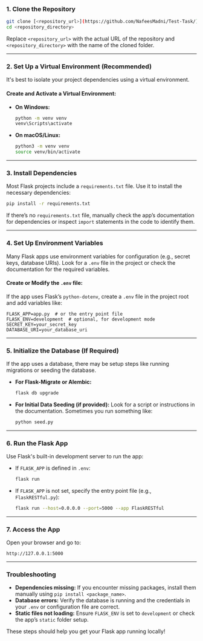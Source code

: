 ### **1. Clone the Repository**

```bash
git clone [<repository_url>](https://github.com/NafeesMadni/Test-Task/)
cd <repository_directory>
```

Replace `<repository_url>` with the actual URL of the repository and `<repository_directory>` with the name of the cloned folder.

---

### **2. Set Up a Virtual Environment (Recommended)**
It's best to isolate your project dependencies using a virtual environment.

#### Create and Activate a Virtual Environment:
- **On Windows:**
  ```bash
  python -m venv venv
  venv\Scripts\activate
  ```

- **On macOS/Linux:**
  ```bash
  python3 -m venv venv
  source venv/bin/activate
  ```

---

### **3. Install Dependencies**
Most Flask projects include a `requirements.txt` file. Use it to install the necessary dependencies:
```bash
pip install -r requirements.txt
```

If there’s no `requirements.txt` file, manually check the app’s documentation for dependencies or inspect `import` statements in the code to identify them.

---

### **4. Set Up Environment Variables**
Many Flask apps use environment variables for configuration (e.g., secret keys, database URIs). Look for a `.env` file in the project or check the documentation for the required variables.

#### Create or Modify the `.env` file:
If the app uses Flask’s `python-dotenv`, create a `.env` file in the project root and add variables like:
```plaintext
FLASK_APP=app.py  # or the entry point file
FLASK_ENV=development  # optional, for development mode
SECRET_KEY=your_secret_key
DATABASE_URI=your_database_uri
```

---

### **5. Initialize the Database (If Required)**
If the app uses a database, there may be setup steps like running migrations or seeding the database.

- **For Flask-Migrate or Alembic:** 
  ```bash
  flask db upgrade
  ```

- **For Initial Data Seeding (if provided):**
  Look for a script or instructions in the documentation. Sometimes you run something like:
  ```bash
  python seed.py
  ```

---

### **6. Run the Flask App**
Use Flask's built-in development server to run the app:

- If `FLASK_APP` is defined in `.env`:
  ```bash
  flask run
  ```

- If `FLASK_APP` is not set, specify the entry point file (e.g., `FlaskRESTful.py`):
  ```bash
  flask run --host=0.0.0.0 --port=5000 --app FlaskRESTful
  ```

---

### **7. Access the App**
Open your browser and go to:
```plaintext
http://127.0.0.1:5000
```

---

### **Troubleshooting**
- **Dependencies missing:** If you encounter missing packages, install them manually using `pip install <package_name>`.
- **Database errors:** Verify the database is running and the credentials in your `.env` or configuration file are correct.
- **Static files not loading:** Ensure `FLASK_ENV` is set to `development` or check the app’s `static` folder setup.

These steps should help you get your Flask app running locally!
